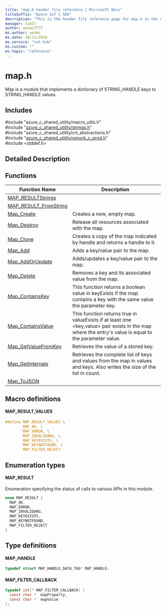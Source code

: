 ```yaml
---                             
title: "map.h header file reference | Microsoft Docs" 
titleSuffix: "Azure IoT C SDK"            
description: "This is the header file reference page for map.h in the Azure IoT C SDK. This SDK is used with the Azure IoT Hub and Azure IoT Hub Device Provisioning Service"            
manager: timlt                 
author: wesmc7777              
ms.author: wesmc               
ms.date: 10/11/2018                    
ms.service: "iot-hub"             
ms.custom: ""                
ms.topic: "reference"        
---                            
```


# map.h 

Map is a module that implements a dictionary of STRING_HANDLE keys to STRING_HANDLE values.

## Includes

\#include "azure_c_shared_utility/macro_utils.h"  
\#include "[azure_c_shared_utility/strings.h](strings-h.md)"  
\#include "azure_c_shared_utility/crt_abstractions.h"  
\#include "[azure_c_shared_utility/umock_c_prod.h](umock-c-prod-h.md)"  
\#include <stddef.h>  

## Detailed Description

## Functions

Function Name                  | Description                                
--------------------------------|---------------------------------------------
[MAP_RESULTStrings](./map-h/map-resultstrings.md)            | 
[MAP_RESULT_FromString](./map-h/map-result-fromstring.md)            | 
[Map_Create](./map-h/map-create.md)            | Creates a new, empty map.
[Map_Destroy](./map-h/map-destroy.md)            | Release all resources associated with the map.
[Map_Clone](./map-h/map-clone.md)            | Creates a copy of the map indicated by handle and returns a handle to it.
[Map_Add](./map-h/map-add.md)            | Adds a key/value pair to the map.
[Map_AddOrUpdate](./map-h/map-addorupdate.md)            | Adds/updates a key/value pair to the map.
[Map_Delete](./map-h/map-delete.md)            | Removes a key and its associated value from the map.
[Map_ContainsKey](./map-h/map-containskey.md)            | This function returns a boolean value in keyExists if the map contains a key with the same value the parameter key.
[Map_ContainsValue](./map-h/map-containsvalue.md)            | This function returns true in valueExists if at least one <key,value> pair exists in the map where the entry's value is equal to the parameter value.
[Map_GetValueFromKey](./map-h/map-getvaluefromkey.md)            | Retrieves the value of a stored key.
[Map_GetInternals](./map-h/map-getinternals.md)            | Retrieves the complete list of keys and values from the map in values and keys. Also writes the size of the list in count.
[Map_ToJSON](./map-h/map-tojson.md)            | 

## Macro definitions

#### MAP_RESULT_VALUES

```C
#define MAP_RESULT_VALUES \
        MAP_OK, \
        MAP_ERROR, \
        MAP_INVALIDARG, \
        MAP_KEYEXISTS, \
        MAP_KEYNOTFOUND, \
        MAP_FILTER_REJECT 
```

## Enumeration types

#### MAP_RESULT

Enumeration specifying the status of calls to various APIs in this module. 

```C
enum MAP_RESULT {
  MAP_OK,
  MAP_ERROR,
  MAP_INVALIDARG,
  MAP_KEYEXISTS,
  MAP_KEYNOTFOUND,
  MAP_FILTER_REJECT
}
```

## Type definitions

#### MAP_HANDLE

```C
typedef struct MAP_HANDLE_DATA_TAG* MAP_HANDLE;
```

#### MAP_FILTER_CALLBACK

```C
typedef int(* MAP_FILTER_CALLBACK) (
  const char *  mapProperty,
  const char *  mapValue
);
```

